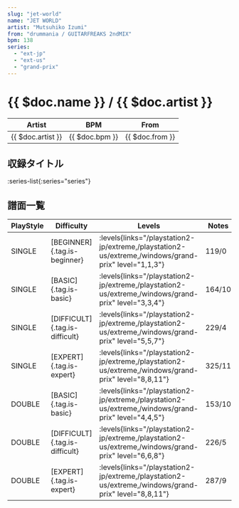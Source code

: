 ```yaml
---
slug: "jet-world"
name: "JET WORLD"
artist: "Mutsuhiko Izumi"
from: "drummania / GUITARFREAKS 2ndMIX"
bpm: 138
series:
  - "ext-jp"
  - "ext-us"
  - "grand-prix"
---
```


# {{ $doc.name }} / {{ $doc.artist }}

|Artist|BPM|From|
|------|---|----|
|{{ $doc.artist }}|{{ $doc.bpm }}|{{ $doc.from }}|

## 収録タイトル

:series-list{:series="series"}

## 譜面一覧

|PlayStyle|Difficulty|Levels|Notes|Movie|
|---------|----------|------|-----|-----|
|SINGLE|[BEGINNER]{.tag.is-beginner}| :levels{links="/playstation2-jp/extreme,/playstation2-us/extreme,/windows/grand-prix" level="1,1,3"}|119/0||
|SINGLE|[BASIC]{.tag.is-basic}| :levels{links="/playstation2-jp/extreme,/playstation2-us/extreme,/windows/grand-prix" level="3,3,4"}|164/10||
|SINGLE|[DIFFICULT]{.tag.is-difficult}| :levels{links="/playstation2-jp/extreme,/playstation2-us/extreme,/windows/grand-prix" level="5,5,7"}|229/4||
|SINGLE|[EXPERT]{.tag.is-expert}| :levels{links="/playstation2-jp/extreme,/playstation2-us/extreme,/windows/grand-prix" level="8,8,11"}|325/11||
|DOUBLE|[BASIC]{.tag.is-basic}| :levels{links="/playstation2-jp/extreme,/playstation2-us/extreme,/windows/grand-prix" level="4,4,5"}|153/10||
|DOUBLE|[DIFFICULT]{.tag.is-difficult}| :levels{links="/playstation2-jp/extreme,/playstation2-us/extreme,/windows/grand-prix" level="6,6,8"}|226/5||
|DOUBLE|[EXPERT]{.tag.is-expert}| :levels{links="/playstation2-jp/extreme,/playstation2-us/extreme,/windows/grand-prix" level="8,8,11"}|287/9||
